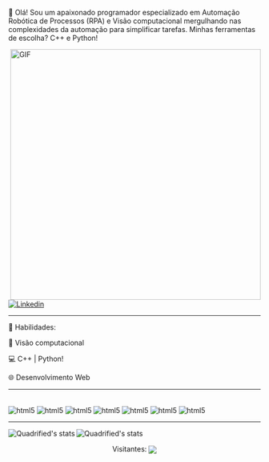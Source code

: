 
👋 Olá! Sou um apaixonado programador especializado em Automação Robótica de Processos (RPA) e Visão computacional mergulhando nas complexidades da automação para simplificar tarefas. Minhas ferramentas de escolha? C++ e Python!


<img align="right" alt="GIF" src="https://github.com/viniimiguel/viniimiguel/assets/144070822/9b13b431-e075-4b56-bf1d-c84328f02add" width="500"/>


[![Linkedin](https://img.shields.io/badge/LinkedIn-0077B5?style=for-the-badge&logo=linkedin&logoColor=white)](https://www.linkedin.com/feed/?trk=homepage-basic_sign-in-submit)
<hr>

🚀 Habilidades:




🤖 Visão computacional

💻 C++ | Python!

🌐 Desenvolvimento Web

<hr>

<div style= "display: inline_block"><br/>
    <img align="center" alt="html5" src="https://img.shields.io/badge/C-00599C?style=for-the-badge&logo=c&logoColor=white"/>
    <img align="center" alt="html5" src="https://img.shields.io/badge/C%2B%2B-00599C?style=for-the-badge&logo=c%2B%2B&logoColor=white"/>
    <img align="center" alt="html5" src="https://img.shields.io/badge/Python-14354C?style=for-the-badge&logo=python&logoColor=white"/>
    <img align="center" alt="html5" src="https://img.shields.io/badge/-selenium-%43B02A?style=for-the-badge&logo=selenium&logoColor=white"/>
    <img align="center" alt="html5" src="https://img.shields.io/badge/HTML5-E34F26?style=for-the-badge&logo=html5&logoColor=white"/>
    <img align="center" alt="html5" src="https://img.shields.io/badge/CSS3-1572B6?style=for-the-badge&logo=css3&logoColor=white"/>
    <img align="center" alt="html5" src="https://img.shields.io/badge/JavaScript-F7DF1E?style=for-the-badge&logo=javascript&logoColor=black"/>

    
</div>
<hr>


<img align="left" src="https://github-readme-stats.anuraghazra1.vercel.app/api?username=viniimiguel&show_icons=true&include_all_commits=true&theme=tokyonight" alt="Quadrified's stats" />

<img align="rigth" src="https://github-readme-stats.anuraghazra1.vercel.app/api/top-langs/?username=viniimiguel&layout=compact&theme=tokyonight" alt="Quadrified's stats" />
</br> 
<div>
    <p  align="center"> Visitantes: <img align="center" src="https://profile-counter.glitch.me/viniimiguel/count.svg"/> 
</div>

